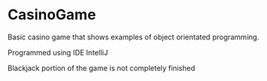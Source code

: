 # CasinoGame
Basic casino game that shows examples of object orientated programming.

Programmed using IDE IntelliJ

Blackjack portion of the game is not completely finished
